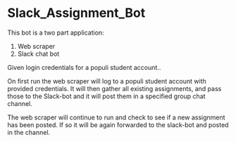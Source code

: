 # Slack_Assignment_Bot

This bot is a two part application:
1. Web scraper
2. Slack chat bot

Given login credentials for a populi student account..

On first run the web scraper will log to a populi student account with provided credentials.
It will then gather all existing assignments, and pass those to the Slack-bot and it will
post them in a specified group chat channel.

The web scraper will continue to run and check to see if a new assignment has been posted.
If so it will be again forwarded to the slack-bot and posted in the channel.
